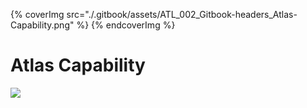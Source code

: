 
{% coverImg src="./.gitbook/assets/ATL_002_Gitbook-headers_Atlas-Capability.png" %}
{% endcoverImg %}


# Atlas Capability

![](<http://res.atlaslovestravel.com/gitbook/assets/ATL-002_Capability doc-Yellow.png>)
